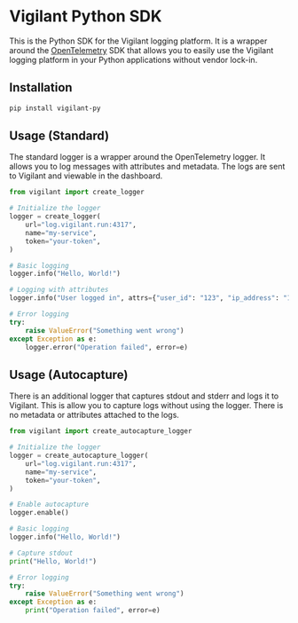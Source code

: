 # Vigilant Python SDK

This is the Python SDK for the Vigilant logging platform. It is a wrapper around the [OpenTelemetry](https://opentelemetry.io/) SDK that allows you to easily use the Vigilant logging platform in your Python applications without vendor lock-in.

## Installation

```bash
pip install vigilant-py
```

## Usage (Standard)
The standard logger is a wrapper around the OpenTelemetry logger. It allows you to log messages with attributes and metadata. The logs are sent to Vigilant and viewable in the dashboard.
```python
from vigilant import create_logger

# Initialize the logger
logger = create_logger(
    url="log.vigilant.run:4317",
    name="my-service",
    token="your-token",
)

# Basic logging
logger.info("Hello, World!")

# Logging with attributes
logger.info("User logged in", attrs={"user_id": "123", "ip_address": "192.168.1.1"})

# Error logging
try:
    raise ValueError("Something went wrong")
except Exception as e:
    logger.error("Operation failed", error=e)
```

## Usage (Autocapture)
There is an additional logger that captures stdout and stderr and logs it to Vigilant. This is allow you to capture logs without using the logger. There is no metadata or attributes attached to the logs.
```python
from vigilant import create_autocapture_logger

# Initialize the logger
logger = create_autocapture_logger(
    url="log.vigilant.run:4317",
    name="my-service",
    token="your-token",
)

# Enable autocapture
logger.enable()

# Basic logging
logger.info("Hello, World!")

# Capture stdout
print("Hello, World!")

# Error logging
try:
    raise ValueError("Something went wrong")
except Exception as e:
    print("Operation failed", error=e)
```
